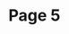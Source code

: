 # Page 5

<figure><img src="../.gitbook/assets/스크린샷 2022-12-08 오전 11.41.40.png" alt=""><figcaption></figcaption></figure>

